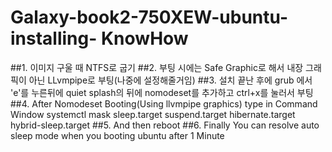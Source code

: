 # Galaxy-book2-750XEW-ubuntu-installing- KnowHow


##1. 이미지 구울 때 NTFS로 굽기
##2. 부팅 시에는 Safe Graphic로 해서 내장 그래픽이 아닌 LLvmpipe로 부팅(나중에 설정해줄거임)
##3. 설치 끝난 후에 grub 에서 'e'를 누른뒤에 quiet splash의 뒤에 nomodeset를 추가하고 ctrl+x를 눌러서 부팅
##4. After Nomodeset Booting(Using llvmpipe graphics) type in Command Window
  systemctl mask sleep.target suspend.target hibernate.target hybrid-sleep.target 
##5. And then reboot
##6. Finally You can resolve auto sleep mode when you booting ubuntu after 1 Minute
